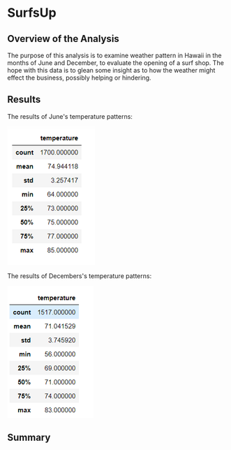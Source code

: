 # SurfsUp
## Overview of the Analysis ##
The purpose of this analysis is to examine weather pattern in Hawaii in the months of June and December, to evaluate the opening of a surf shop. The hope with this data is to glean some insight as to how the weather might effect the business, possibly helping or hindering. 
## Results ##
The results of June's temperature patterns:


![June_Temps](https://github.com/laurenneidhardt/SurfsUp/blob/main/June_Temps.PNG)



The results of Decembers's temperature patterns:



![Dec_Temps](https://github.com/laurenneidhardt/SurfsUp/blob/main/Dec_Temps.PNG)


## Summary ##
